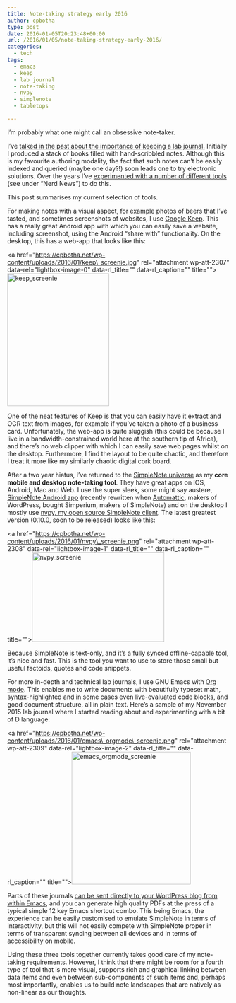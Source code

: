 ```yaml
---
title: Note-taking strategy early 2016
author: cpbotha
type: post
date: 2016-01-05T20:23:48+00:00
url: /2016/01/05/note-taking-strategy-early-2016/
categories:
  - tech
tags:
  - emacs
  - keep
  - lab journal
  - note-taking
  - nvpy
  - simplenote
  - tabletops

---
```

I&#8217;m probably what one might call an obsessive note-taker.

I&#8217;ve [talked in the past about the importance of keeping a lab journal.][1] Initially I produced a stack of books filled with hand-scribbled notes. Although this is my favourite authoring modality, the fact that such notes can&#8217;t be easily indexed and queried (maybe one day?!) soon leads one to try electronic solutions. Over the years I&#8217;ve [experimented with a number of different tools][2] (see under &#8220;Nerd News&#8221;) to do this.

This post summarises my current selection of tools.

For making notes with a visual aspect, for example photos of beers that I&#8217;ve tasted, and sometimes screenshots of websites, I use [Google Keep][3]. This has a really great Android app with which you can easily save a website, including screenshot, using the Android &#8220;share with&#8221; functionality. On the desktop, this has a web-app that looks like this:

<a href="https://cpbotha.net/wp-content/uploads/2016/01/keep\_screenie.jpg" rel="attachment wp-att-2307" data-rel="lightbox-image-0" data-rl\_title="" data-rl_caption="" title=""><img data-attachment-id="2307" data-permalink="https://cpbotha.net/2016/01/05/note-taking-strategy-early-2016/keep_screenie/" data-orig-file="https://cpbotha.net/wp-content/uploads/2016/01/keep_screenie.jpg" data-orig-size="835,1083" data-comments-opened="1" data-image-meta="{&quot;aperture&quot;:&quot;0&quot;,&quot;credit&quot;:&quot;&quot;,&quot;camera&quot;:&quot;&quot;,&quot;caption&quot;:&quot;&quot;,&quot;created_timestamp&quot;:&quot;0&quot;,&quot;copyright&quot;:&quot;&quot;,&quot;focal_length&quot;:&quot;0&quot;,&quot;iso&quot;:&quot;0&quot;,&quot;shutter_speed&quot;:&quot;0&quot;,&quot;title&quot;:&quot;&quot;,&quot;orientation&quot;:&quot;1&quot;}" data-image-title="keep_screenie" data-image-description="" data-medium-file="https://cpbotha.net/wp-content/uploads/2016/01/keep_screenie-231x300.jpg" data-large-file="https://cpbotha.net/wp-content/uploads/2016/01/keep_screenie-790x1024.jpg" class="alignnone size-medium wp-image-2307" src="https://cpbotha.net/wp-content/uploads/2016/01/keep_screenie-231x300.jpg" alt="keep_screenie" width="231" height="300" srcset="https://cpbotha.net/wp-content/uploads/2016/01/keep_screenie-231x300.jpg 231w, https://cpbotha.net/wp-content/uploads/2016/01/keep_screenie-768x996.jpg 768w, https://cpbotha.net/wp-content/uploads/2016/01/keep_screenie-790x1024.jpg 790w, https://cpbotha.net/wp-content/uploads/2016/01/keep_screenie.jpg 835w" sizes="(max-width: 231px) 85vw, 231px" /></a>

One of the neat features of Keep is that you can easily have it extract and OCR text from images, for example if you&#8217;ve taken a photo of a business card. Unfortunately, the web-app is quite sluggish (this could be because I live in a bandwidth-constrained world here at the southern tip of Africa), and there&#8217;s no web clipper with which I can easily save web pages whilst on the desktop. Furthermore, I find the layout to be quite chaotic, and therefore I treat it more like my similarly chaotic digital cork board.

After a two year hiatus, I&#8217;ve returned to the [SimpleNote universe][4] as my **core mobile and desktop note-taking tool**. They have great apps on IOS, Android, Mac and Web. I use the super sleek, some might say austere, [SimpleNote Android app][5] (recently rewritten when [Automattic][6], makers of WordPress, bought Simperium, makers of SimpleNote) and on the desktop I mostly use [nvpy, my open source SimpleNote client][7]. The latest greatest version (0.10.0, soon to be released) looks like this:

<a href="https://cpbotha.net/wp-content/uploads/2016/01/nvpy\_screenie.png" rel="attachment wp-att-2308" data-rel="lightbox-image-1" data-rl\_title="" data-rl_caption="" title=""><img data-attachment-id="2308" data-permalink="https://cpbotha.net/2016/01/05/note-taking-strategy-early-2016/nvpy_screenie/" data-orig-file="https://cpbotha.net/wp-content/uploads/2016/01/nvpy_screenie.png" data-orig-size="1008,679" data-comments-opened="1" data-image-meta="{&quot;aperture&quot;:&quot;0&quot;,&quot;credit&quot;:&quot;&quot;,&quot;camera&quot;:&quot;&quot;,&quot;caption&quot;:&quot;&quot;,&quot;created_timestamp&quot;:&quot;0&quot;,&quot;copyright&quot;:&quot;&quot;,&quot;focal_length&quot;:&quot;0&quot;,&quot;iso&quot;:&quot;0&quot;,&quot;shutter_speed&quot;:&quot;0&quot;,&quot;title&quot;:&quot;&quot;,&quot;orientation&quot;:&quot;0&quot;}" data-image-title="nvpy_screenie" data-image-description="" data-medium-file="https://cpbotha.net/wp-content/uploads/2016/01/nvpy_screenie-300x202.png" data-large-file="https://cpbotha.net/wp-content/uploads/2016/01/nvpy_screenie.png" class="alignnone size-medium wp-image-2308" src="https://cpbotha.net/wp-content/uploads/2016/01/nvpy_screenie-300x202.png" alt="nvpy_screenie" width="300" height="202" srcset="https://cpbotha.net/wp-content/uploads/2016/01/nvpy_screenie-300x202.png 300w, https://cpbotha.net/wp-content/uploads/2016/01/nvpy_screenie-768x517.png 768w, https://cpbotha.net/wp-content/uploads/2016/01/nvpy_screenie.png 1008w" sizes="(max-width: 300px) 85vw, 300px" /></a>

Because SimpleNote is text-only, and it&#8217;s a fully synced offline-capable tool, it&#8217;s nice and fast. This is the tool you want to use to store those small but useful factoids, quotes and code snippets.

For more in-depth and technical lab journals, I use GNU Emacs with [Org mode][8]. This enables me to write documents with beautifully typeset math, syntax-highlighted and in some cases even live-evaluated code blocks, and good document structure, all in plain text. Here&#8217;s a sample of my November 2015 lab journal where I started reading about and experimenting with a bit of D language:

<a href="https://cpbotha.net/wp-content/uploads/2016/01/emacs\_orgmode\_screenie.png" rel="attachment wp-att-2309" data-rel="lightbox-image-2" data-rl\_title="" data-rl\_caption="" title=""><img data-attachment-id="2309" data-permalink="https://cpbotha.net/2016/01/05/note-taking-strategy-early-2016/emacs_orgmode_screenie/" data-orig-file="https://cpbotha.net/wp-content/uploads/2016/01/emacs_orgmode_screenie.png" data-orig-size="896,997" data-comments-opened="1" data-image-meta="{&quot;aperture&quot;:&quot;0&quot;,&quot;credit&quot;:&quot;&quot;,&quot;camera&quot;:&quot;&quot;,&quot;caption&quot;:&quot;&quot;,&quot;created_timestamp&quot;:&quot;0&quot;,&quot;copyright&quot;:&quot;&quot;,&quot;focal_length&quot;:&quot;0&quot;,&quot;iso&quot;:&quot;0&quot;,&quot;shutter_speed&quot;:&quot;0&quot;,&quot;title&quot;:&quot;&quot;,&quot;orientation&quot;:&quot;0&quot;}" data-image-title="emacs_orgmode_screenie" data-image-description="" data-medium-file="https://cpbotha.net/wp-content/uploads/2016/01/emacs_orgmode_screenie-270x300.png" data-large-file="https://cpbotha.net/wp-content/uploads/2016/01/emacs_orgmode_screenie.png" class="alignnone size-medium wp-image-2309" src="https://cpbotha.net/wp-content/uploads/2016/01/emacs_orgmode_screenie-270x300.png" alt="emacs_orgmode_screenie" width="270" height="300" srcset="https://cpbotha.net/wp-content/uploads/2016/01/emacs_orgmode_screenie-270x300.png 270w, https://cpbotha.net/wp-content/uploads/2016/01/emacs_orgmode_screenie-768x855.png 768w, https://cpbotha.net/wp-content/uploads/2016/01/emacs_orgmode_screenie.png 896w" sizes="(max-width: 270px) 85vw, 270px" /></a>

Parts of these journals [can be sent directly to your WordPress blog from within Emacs][9], and you can generate high quality PDFs at the press of a typical simple 12 key Emacs shortcut combo. This being Emacs, the experience can be easily customised to emulate SimpleNote in terms of interactivity, but this will not easily compete with SimpleNote proper in terms of transparent syncing between all devices and in terms of accessibility on mobile.

Using these three tools together currently takes good care of my note-taking requirements. However, I think that there might be room for a fourth type of tool that is more visual, supports rich and graphical linking between data items and even between sub-components of such items and, perhaps most importantly, enables us to build note landscapes that are natively as non-linear as our thoughts.

 [1]: https://cpbotha.net/2011/02/19/on-the-importance-of-taking-notes-weekly-head-voices-38/
 [2]: https://cpbotha.net/2011/07/02/the-monthly-weekly-head-voices-50/
 [3]: https://www.google.com/keep/
 [4]: http://simplenote.com/
 [5]: https://play.google.com/store/apps/details?id=com.automattic.simplenote
 [6]: https://automattic.com/
 [7]: https://github.com/cpbotha/nvpy
 [8]: http://orgmode.org/
 [9]: https://vxlabs.com/2014/05/25/emacs-24-with-prelude-org2blog-and-wordpress/